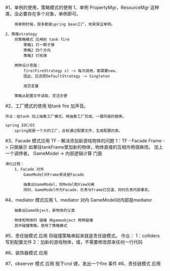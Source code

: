 #1、单例的使用，策略模式的使用
    1、单例
        PropertyMgr，ResourceMgr
        这种类，没必要存在多个对象，单例即可。
        
        用单例时候，很多都是spring bean工厂，他来保证单例。
        
    2、策略strategy
        将策略模式 应用到 tank fire
            策略1 打一颗子弹
            策略2 四个方向
            策略3 打核弹
        
        两种设计思路：
            fire(FireStrategy s) -> 每次调用，都需要new，
            因此，应该把DefaultStrategy -> Singleton
            
            成员变量 
            
        策略从配置文件读取，灵活方便
        
#2、工厂模式的使用
    给tank fire 加声音。
    
    作业：给tank 加上抽象工厂模式。用抽象工厂完成，一键风格的替换。
    
    spring IOC/DI
        spring就是一个大的工厂，反射通过配置文件，生成配置的类。
    
#3、Facade 模式应用
    TF - 解决添加新游戏物体的问题
    1：TF - Facade 
        Frame - > 只做展示
            如果往tankFrame里加新的物体，物体直接的互相作用很麻烦。
            加上一个调停者。
        GameModel -> 内部逻辑计算  门面
        
    
    演化过程：
        1、Facade 对外
            GameModel对Frame来说是Facade
            
            抽象出GameModel，将Model和View分离
            同时，GameModel作为Facade，负责与Frame打交道，同时负责内部事务。
   
    
#4、mediator 模式应用
    1、mediator 对内
        GameModel对内部是mediator
        
        抽象出GameObject，新物体的父类
        
        物体和物体的 碰撞 用gameobject 两两碰撞
        其中碰撞策略，使用了策略模式
        
#5、责任链模式 应用
    将碰撞策略串起来就是责任链模式。
    作业：
        1：colliders 写到配置文件
        2：加新的游戏物体，墙，不需要修改原来任何一行代码
        
#6、装饰器模式 应用
    
#7、observer 模式 应用
    按下crol 键，发出一个fire 事件
#6、责任链模式 应用